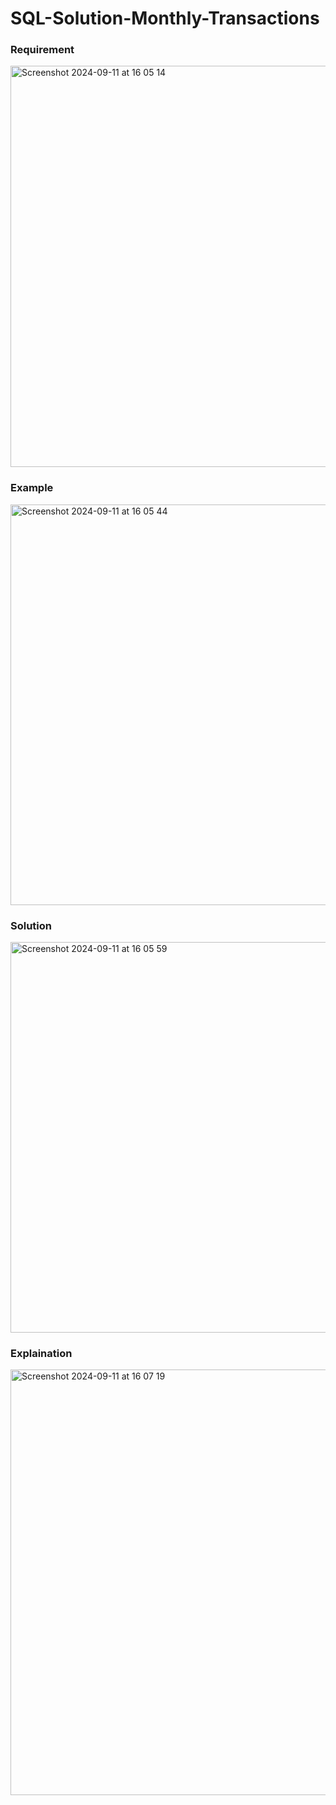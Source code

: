 # SQL-Solution-Monthly-Transactions

### Requirement

<img width="642" alt="Screenshot 2024-09-11 at 16 05 14" src="https://github.com/user-attachments/assets/8c0ca524-7819-4170-9ca9-4d09b603d596">

### Example
<img width="641" alt="Screenshot 2024-09-11 at 16 05 44" src="https://github.com/user-attachments/assets/c877a26e-32ab-4918-b15c-06e3e662ad0c">

### Solution

<img width="625" alt="Screenshot 2024-09-11 at 16 05 59" src="https://github.com/user-attachments/assets/2fde710d-c923-4abe-bc34-9e75939970a1">


### Explaination


<img width="681" alt="Screenshot 2024-09-11 at 16 07 19" src="https://github.com/user-attachments/assets/19b73871-c4e0-4144-b86b-ce45f97dda0b">
